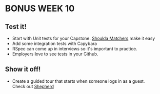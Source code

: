 # BONUS WEEK 10

## Test it!
* Start with Unit tests for your Capstone. [Shoulda Matchers][shoulda-matchers] make it easy
* Add some integration tests with Capybara
* RSpec can come up in interviews so it's important to practice.
* Employers love to see tests in your Github.

## Show it off!
* Create a guided tour that starts when someone logs in as a guest. Check out [Shepherd][shepherd]

[shoulda-matchers]: https://github.com/thoughtbot/shoulda-matchers
[shepherd]: http://github.hubspot.com/shepherd/docs/welcome/

